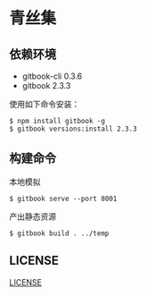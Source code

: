 # 青丝集

## 依赖环境
- gitbook-cli 0.3.6
- gitbook 2.3.3

使用如下命令安装：

    $ npm install gitbook -g
    $ gitbook versions:install 2.3.3

## 构建命令
本地模拟

	$ gitbook serve --port 8001

产出静态资源

	$ gitbook build . ../temp

## LICENSE
[LICENSE](./LICENSE.md)